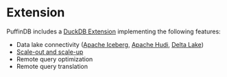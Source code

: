 # Extension

PuffinDB includes a [DuckDB Extension](https://duckdb.org/docs/extensions/overview.html) implementing the following features:

- Data lake connectivity ([Apache Iceberg](https://iceberg.apache.org/), [Apache Hudi](https://hudi.apache.org/), [Delta Lake](https://delta.io/))
- [Scale-out and scale-up](../CLOUD.md#scale-out-and-scale-up)
- Remote query optimization
- Remote query translation
